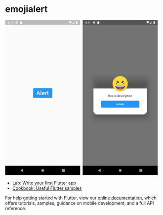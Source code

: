 # emojialert

<img src="./image/Screenshot_1641991301.png" height="500em">&nbsp;&nbsp;<img src="./image/Screenshot_1641991305.png" height="500em">

- [Lab: Write your first Flutter app](https://flutter.dev/docs/get-started/codelab)
- [Cookbook: Useful Flutter samples](https://flutter.dev/docs/cookbook)

For help getting started with Flutter, view our
[online documentation](https://flutter.dev/docs), which offers tutorials,
samples, guidance on mobile development, and a full API reference.
